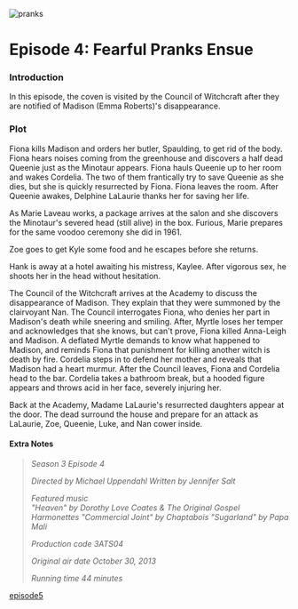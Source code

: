 ![pranks](https://github.com/user-attachments/assets/4fdb1bf3-0dcb-4c37-80e0-fc2c1e81a46d)

# Episode 4: Fearful Pranks Ensue

### Introduction
In this episode, the coven is visited by the Council of Witchcraft after they are notified of Madison (Emma Roberts)'s disappearance. 

### Plot 
Fiona kills Madison and orders her butler, Spaulding, to get rid of the body. Fiona hears noises coming from the greenhouse and discovers a half dead Queenie just as the Minotaur appears. Fiona hauls Queenie up to her room and wakes Cordelia. The two of them frantically try to save Queenie as she dies, but she is quickly resurrected by Fiona. Fiona leaves the room. After Queenie awakes, Delphine LaLaurie thanks her for saving her life.

As Marie Laveau works, a package arrives at the salon and she discovers the Minotaur's severed head (still alive) in the box. Furious, Marie prepares for the same voodoo ceremony she did in 1961.

Zoe goes to get Kyle some food and he escapes before she returns.

Hank is away at a hotel awaiting his mistress, Kaylee. After vigorous sex, he shoots her in the head without hesitation.

The Council of the Witchcraft arrives at the Academy to discuss the disappearance of Madison. They explain that they were summoned by the clairvoyant Nan. The Council interrogates Fiona, who denies her part in Madison's death while sneering and smiling. After, Myrtle loses her temper and acknowledges that she knows, but can't prove, Fiona killed Anna-Leigh and Madison. A deflated Myrtle demands to know what happened to Madison, and reminds Fiona that punishment for killing another witch is death by fire. Cordelia steps in to defend her mother and reveals that Madison had a heart murmur. After the Council leaves, Fiona and Cordelia head to the bar. Cordelia takes a bathroom break, but a hooded figure appears and throws acid in her face, severely injuring her.

Back at the Academy, Madame LaLaurie's resurrected daughters appear at the door. The dead surround the house and prepare for an attack as LaLaurie, Zoe, Queenie, Luke, and Nan cower inside.

#### Extra Notes
>	*Season 3
Episode 4*
>
> *Directed by	Michael Uppendahl
Written by	Jennifer Salt*
>
> *Featured music	
"Heaven" by Dorothy Love Coates & The Original Gospel Harmonettes
"Commercial Joint" by Chaptabois
"Sugarland" by Papa Mali*
>
> *Production code	3ATS04*
>
> *Original air date	October 30, 2013*
>
> *Running time	44 minutes*

[episode5](episode5.md)
